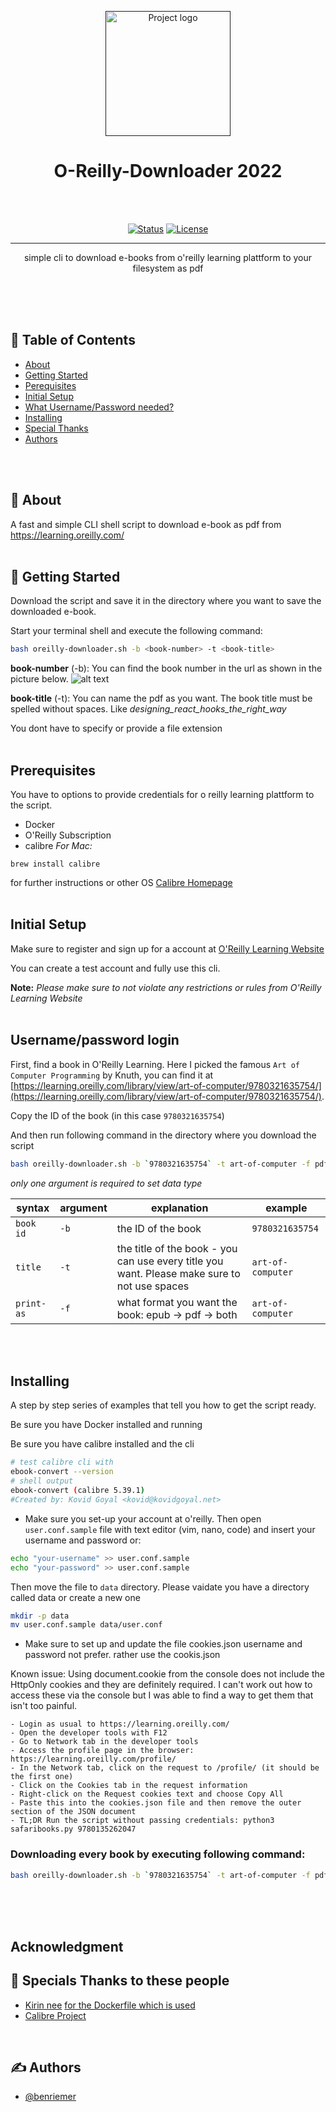 <p align="center">
  <a href="" rel="noopener">
 <img width=200px height=200px src="https://www.codegrepper.com/profile_images/577485_lnuxr2sSE6gZJmlrr5h9oITqE8lUbMPCpaFSel94VRGDIK8N5Zbthqn.png" alt="Project logo"></a>
</p>

<h1 align="center">O-Reilly-Downloader 2022</h1>
<br>
<br>
<div align="center">

[![Status](https://img.shields.io/badge/status-active-success.svg)]()
[![License](https://img.shields.io/badge/license-MIT-blue.svg)](/LICENSE)
<br>

</div>

---

<p align="center"> simple cli to download e-books from o'reilly learning plattform to your filesystem as pdf
    <br> 
</p>
<br> 
<br> 
<br> 

## 📝 Table of Contents

- [About](#about)
- [Getting Started](#getting_started)
- [Perequisites](#perequisites)
- [Initial Setup](#initial_setup)
- [What Username/Password needed?](#username_password)
- [Installing](install)
- [Special Thanks](special_thanks)
- [Authors](#authors)

<br><br>

## 🧐 About <a name = "about"></a>

A fast and simple CLI shell script to download e-book as pdf from https://learning.oreilly.com/
<br><br>
## 🏁 Getting Started <a name = "getting_started"></a>

Download the script and save it in the directory where you want to save the downloaded e-book.

Start your terminal shell and execute the following command:
```bash
bash oreilly-downloader.sh -b <book-number> -t <book-title>
```
**book-number** (-b): You can find the book number in the url as shown in the picture below.
![alt text](./screenshot.png)

**book-title** (-t): You can name the pdf as you want. The book title must be spelled without spaces. Like *designing_react_hooks_the_right_way*

You dont have to specify or provide a file extension
<br><br>
## Prerequisites <a name = "perequisites"></a>

You have to options to provide credentials for o reilly learning plattform to the script.

- Docker
- O'Reilly Subscription
- calibre
  *For Mac:*
```shell
brew install calibre
```
for further instructions or other OS
[Calibre Homepage](https://calibre-ebook.com/)
<br><br>
## Initial Setup <a name = "initial_setup"></a>

Make sure to register and sign up for a account at [O'Reilly Learning Website](https://learning.oreilly.com/)

You can create a test account and fully use this cli.

**Note:**
*Please make sure to not violate any restrictions or rules from O'Reilly Learning Website*
<br><br>
## Username/password login <a name = "username_password"></a>

First, find a book in O'Reilly Learning. Here I picked the famous `Art of Computer Programming` by Knuth,
you can find it at [https://learning.oreilly.com/library/view/art-of-computer/9780321635754/](https://learning.oreilly.com/library/view/art-of-computer/9780321635754/).

Copy the ID of the book (in this case `9780321635754`)

And then run following command in the directory where you download the script

```sh
bash oreilly-downloader.sh -b `9780321635754` -t art-of-computer -f pdf || epub || both 
```
*only one argument is required to set data type*
<br>

| syntax  | argument  | explanation                                                         | example                       
| ----------------|------------- | ------------------------------------------------------------------- | ----------------------------- |
| `book id`   | `-b`| the ID of the book                                                  | `9780321635754`               |
| `title`    | `-t` | the title of the book - you can use every title you want. Please make sure to not use spaces | `art-of-computer`   |
| `print-as`    | `-f` | what format you want the book: epub -> pdf -> both | `art-of-computer`   |
<br><br>
## Installing <a name = "installing"></a>

A step by step series of examples that tell you how to get the script ready.

Be sure you have Docker installed and running

Be sure you have calibre installed and the cli
```sh
# test calibre cli with
ebook-convert --version
# shell output
ebook-convert (calibre 5.39.1)
#Created by: Kovid Goyal <kovid@kovidgoyal.net>
```

- Make sure you set-up your account at o'reilly. Then open `user.conf.sample` file with text editor (vim, nano, code) and insert your username and password or:

```sh
echo "your-username" >> user.conf.sample
echo "your-password" >> user.conf.sample
```

Then move the file to `data` directory. Please vaidate you have a directory called data or create a new one

```sh
mkdir -p data
mv user.conf.sample data/user.conf
```


- Make sure to set up and update the file cookies.json
  username and password not prefer. rather use the cookis.json

Known issue: Using document.cookie from the console does not include the HttpOnly cookies and they are definitely required.
I can't work out how to access these via the console but I was able to find a way to get them that isn't too painful.

```
- Login as usual to https://learning.oreilly.com/
- Open the developer tools with F12
- Go to Network tab in the developer tools
- Access the profile page in the browser: https://learning.oreilly.com/profile/
- In the Network tab, click on the request to /profile/ (it should be the first one)
- Click on the Cookies tab in the request information
- Right-click on the Request cookies text and choose Copy All
- Paste this into the cookies.json file and then remove the outer section of the JSON document
- TL;DR Run the script without passing credentials: python3 safaribooks.py 9780135262047
```

### Downloading every book by executing following command: ###

```sh
bash oreilly-downloader.sh -b `9780321635754` -t art-of-computer -f pdf || epub || both
```
<br>
<br>
<br>

## Acknowledgment <a name = "special_thanks"></a>
## 🎉 Specials Thanks to these people

- [Kirin nee](https://github.com/kirinnee) [for the Dockerfile which is used](https://github.com/kirinnee/oreilly-downloader)
- [Calibre Project](https://calibre-ebook.com/get-involved)

<br>

## ✍️ Authors <a name = "authors"></a>

- [@benriemer](https://github.com/benriemer)

